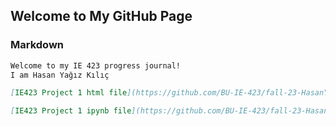 ## Welcome to My GitHub Page

### Markdown

```markdown
Welcome to my IE 423 progress journal!
I am Hasan Yağız Kılıç

[IE423 Project 1 html file](https://github.com/BU-IE-423/fall-23-HasanYagizKilic/blob/main/423_Project_1.html)

[IE423 Project 1 ipynb file](https://github.com/BU-IE-423/fall-23-HasanYagizKilic/blob/main/423_Project_1.ipynb)
```

